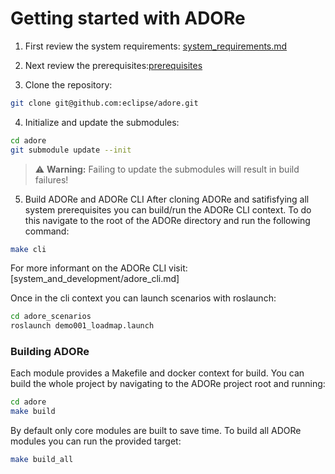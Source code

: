 <!--
********************************************************************************
* Copyright (C) 2017-2020 German Aerospace Center (DLR). 
* Eclipse ADORe, Automated Driving Open Research https://eclipse.org/adore
*
* This program and the accompanying materials are made available under the 
* terms of the Eclipse Public License 2.0 which is available at
* http://www.eclipse.org/legal/epl-2.0.
*
* SPDX-License-Identifier: EPL-2.0 
*
* Contributors: 
*   Andrew Koerner 
********************************************************************************
-->
# Getting started with ADORe

1. First review the system requirements:
   [system_requirements.md](system_requirements.md) 

2. Next review the prerequisites:[prerequisites](prerequisites.md) 

3. Clone the repository: 
```bash
git clone git@github.com:eclipse/adore.git
```

4. Initialize and update the submodules:
```bash
cd adore
git submodule update --init
```
> :warning: **Warning:** Failing to update the submodules will result in build failures!

5. Build ADORe and ADORe CLI
After cloning ADORe and satifisfying all system prerequisites you can build/run
the ADORe CLI context. To do this navigate to the root of the ADORe directory
and run the following command:
```bash
make cli
```
For more informant on the ADORe CLI visit:
[system_and_development/adore_cli.md]







Once in the cli context you can launch scenarios with roslaunch:
```bash
cd adore_scenarios 
roslaunch demo001_loadmap.launch
```

### Building ADORe
Each module provides a Makefile and docker context for build. You can build the 
whole project by navigating to the ADORe project root and running:
```bash
cd adore
make build
```
By default only core modules are built to save time. To build all ADORe modules you can run the provided target:
```bash
make build_all
```

